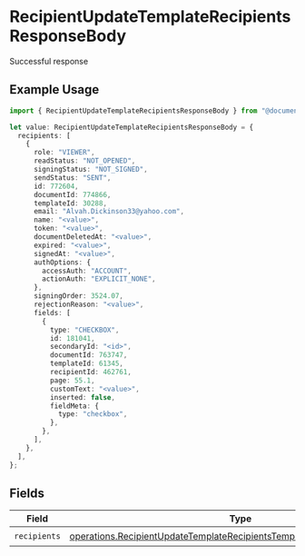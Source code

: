 # RecipientUpdateTemplateRecipientsResponseBody

Successful response

## Example Usage

```typescript
import { RecipientUpdateTemplateRecipientsResponseBody } from "@documenso/sdk-typescript/models/operations";

let value: RecipientUpdateTemplateRecipientsResponseBody = {
  recipients: [
    {
      role: "VIEWER",
      readStatus: "NOT_OPENED",
      signingStatus: "NOT_SIGNED",
      sendStatus: "SENT",
      id: 772604,
      documentId: 774866,
      templateId: 30288,
      email: "Alvah.Dickinson33@yahoo.com",
      name: "<value>",
      token: "<value>",
      documentDeletedAt: "<value>",
      expired: "<value>",
      signedAt: "<value>",
      authOptions: {
        accessAuth: "ACCOUNT",
        actionAuth: "EXPLICIT_NONE",
      },
      signingOrder: 3524.07,
      rejectionReason: "<value>",
      fields: [
        {
          type: "CHECKBOX",
          id: 181041,
          secondaryId: "<id>",
          documentId: 763747,
          templateId: 61345,
          recipientId: 462761,
          page: 55.1,
          customText: "<value>",
          inserted: false,
          fieldMeta: {
            type: "checkbox",
          },
        },
      ],
    },
  ],
};
```

## Fields

| Field                                                                                                                                                                    | Type                                                                                                                                                                     | Required                                                                                                                                                                 | Description                                                                                                                                                              |
| ------------------------------------------------------------------------------------------------------------------------------------------------------------------------ | ------------------------------------------------------------------------------------------------------------------------------------------------------------------------ | ------------------------------------------------------------------------------------------------------------------------------------------------------------------------ | ------------------------------------------------------------------------------------------------------------------------------------------------------------------------ |
| `recipients`                                                                                                                                                             | [operations.RecipientUpdateTemplateRecipientsTemplatesRecipientsRecipients](../../models/operations/recipientupdatetemplaterecipientstemplatesrecipientsrecipients.md)[] | :heavy_check_mark:                                                                                                                                                       | N/A                                                                                                                                                                      |